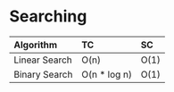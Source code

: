 # Searching

| Algorithm | TC | SC |
| :-------- | :------- | :----- |
| Linear Search | O(n) | O(1) |
| Binary Search | O(n * log n) | O(1) |
